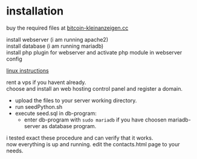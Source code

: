 # installation

buy the required files at [bitcoin-kleinanzeigen.cc](https://bitcoin-kleinanzeigen.cc/wordpress/?product=own-your-own-lernplattform-autologin-server)  


install webserver (i am running apache2)  
install database  (i am running mariadb)  
install php plugin for webserver and activate php module in webserver config  

[linux instructions](https://www.digitalocean.com/community/tutorials/how-to-install-lamp-stack-on-ubuntu)  

rent a vps if you havent already.  
choose and install an web hosting control panel and register a domain.  
- upload the files to your server working directory.  
- run seedPython.sh  
- execute seed.sql in db-program:  
    - enter db-program with `sudo mariadb` if you have choosen mariadb-server as database program.  

i tested exact these procedure and can verify that it works.  
now everything is up and running. edit the contacts.html page to your needs.  
